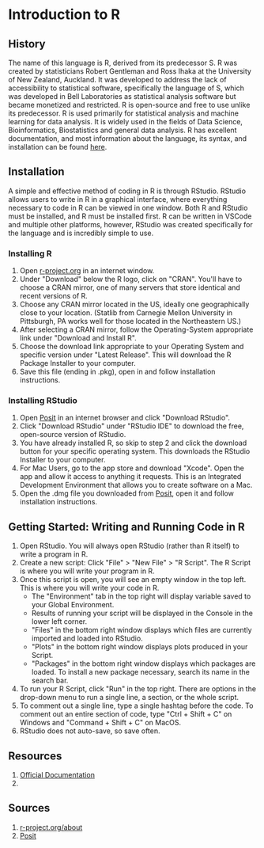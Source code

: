 # Introduction to R

## History
The name of this language is R, derived from its predecessor S. R was created by statisticians Robert Gentleman and Ross Ihaka at the University of New Zealand, Auckland. It was developed to address the lack of accessibility to statistical software, specifically the language of S, which was developed in Bell Laboratories as statistical analysis software but became monetized and restricted. R is open-source and free to use unlike its predecessor. R is used primarily for statistical analysis and machine learning for data analysis. It is widely used in the fields of Data Science, Bioinformatics, Biostatistics and general data analysis. R has excellent documentation, and most information about the language, its syntax, and installation can be found [here](https://www.r-project.org/other-docs.html).

## Installation
A simple and effective method of coding in R is through RStudio. RStudio allows users to write in R in a graphical interface, where everything necessary to code in R can be viewed in one window. Both R and RStudio must be installed, and R must be installed first. R can be written in VSCode and multiple other platforms, however, RStudio was created specifically for the language and is incredibly simple to use. 

### Installing R
1. Open [r-project.org](https://www.r-project.org/) in an internet window. 
2. Under "Download" below the R logo, click on "CRAN". You'll have to choose a CRAN mirror, one of many servers that store identical and recent versions of R.
3. Choose any CRAN mirror located in the US, ideally one geographically close to your location. (Statlib from Carnegie Mellon University in Pittsburgh, PA works well for those located in the Northeastern US.)
4. After selecting a CRAN mirror, follow the Operating-System appropriate link under "Download and Install R".
5. Choose the download link appropriate to your Operating System and specific version under "Latest Release". This will download the R Package Installer to your computer.
7. Save this file (ending in .pkg), open in and follow installation instructions.


### Installing RStudio
1. Open [Posit](https://posit.co/) in an internet browser and click "Download RStudio".
2. Click "Download RStudio" under "RStudio IDE" to download the free, open-source version of RStudio.
3. You have already installed R, so skip to step 2 and click the download button for your specific operating system. This downloads the RStudio Installer to your computer.
4. For Mac Users, go to the app store and download "Xcode". Open the app and allow it access to anything it requests. This is an Integrated Development Environment that allows you to create software on a Mac.
5. Open the .dmg file you downloaded from [Posit](https://posit.co/download/rstudio-desktop/), open it and follow installation instructions.

## Getting Started: Writing and Running Code in R
1. Open RStudio. You will always open RStudio (rather than R itself) to write a program in R.
2. Create a new script: Click "File" > "New File" > "R Script". The R Script is where you will write your program in R.
3. Once this script is open, you will see an empty window in the top left. This is where you will write your code in R.
   - The "Environment" tab in the top right will display variable saved to your Global Environment.
   - Results of running your script will be displayed in the Console in the lower left corner.
   - "Files" in the bottom right window displays which files are currently imported and loaded into RStudio.
   - "Plots" in the bottom right window displays plots produced in your Script.
   - "Packages" in the bottom right window displays which packages are loaded. To install a new package necessary, search its name in the search bar.
4. To run your R Script, click "Run" in the top right. There are options in the drop-down menu to run a single line, a section, or the whole script.
5. To comment out a single line, type a single hashtag before the code. To comment out an entire section of code, type "Ctrl + Shift + C" on Windows and "Command + Shift + C" on MacOS.
6. RStudio does not auto-save, so save often.

## Resources
1. [Official Documentation](https://www.r-project.org/other-docs.html)
2. 

## Sources
1. [r-project.org/about](https://www.r-project.org/about.html)
2. [Posit](https://posit.co/)
